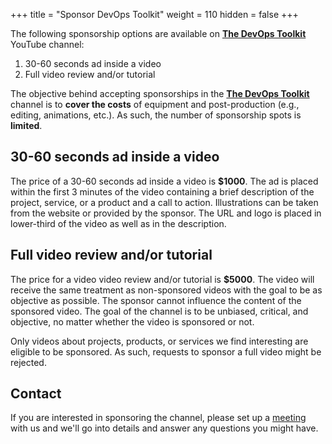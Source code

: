 +++
title = "Sponsor DevOps Toolkit"
weight = 110
hidden = false
+++

The following sponsorship options are available on **[The DevOps Toolkit](https://youtube.com/@DevOpsToolkit)** YouTube channel:
1. 30-60 seconds ad inside a video
2. Full video review and/or tutorial

The objective behind accepting sponsorships in the **[The DevOps Toolkit](https://youtube.com/@DevOpsToolkit)** channel is to **cover the costs** of equipment and post-production (e.g., editing, animations, etc.). As such, the number of sponsorship spots is **limited**.

## 30-60 seconds ad inside a video

The price of a 30-60 seconds ad inside a video is **$1000**. The ad is placed within the first 3 minutes of the video containing a brief description of the project, service, or a product and a call to action. Illustrations can be taken from the website or provided by the sponsor. The URL and logo is placed in lower-third of the video as well as in the description.

## Full video review and/or tutorial

The price for a video video review and/or tutorial is **$5000**. The video will receive the same treatment as non-sponsored videos with the goal to be as objective as possible. The sponsor cannot influence the content of the sponsored video. The goal of the channel is to be unbiased, critical, and objective, no matter whether the video is sponsored or not.

Only videos about projects, products, or services we find interesting are eligible to be sponsored. As such, requests to sponsor a full video might be rejected.

## Contact

If you are interested in sponsoring the channel, please set up a [meeting](https://calendar.app.google/gDXN62s8dLGx3FpR8) with us and we'll go into details and answer any questions you might have.
